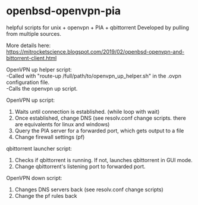 # openbsd-openvpn-pia
helpful scripts for unix + openvpn + PIA + qbittorrent
Developed by pulling from multiple sources.

More details here: https://mitrocketscience.blogspot.com/2019/02/openbsd-openvpn-and-bittorrent-client.html

OpenVPN up helper script:  
-Called with "route-up /full/path/to/openvpn_up_helper.sh" in the .ovpn configuration file.  
-Calls the openvpn up script. 

OpenVPN up script:
1. Waits until connection is established. (while loop with wait)
2. Once established, change DNS (see resolv.conf change scripts. there are equivalents for linux and windows)
3. Query the PIA server for a forwarded port, which gets output to a file
4. Change firewall settings (pf)

qbittorrent launcher script:
1. Checks if qbittorrent is running. If not, launches qbittorrent in GUI mode.
2. Change qbittorrent's listening port to forwarded port. 
 
OpenVPN down script:
1. Changes DNS servers back (see resolv.conf change scripts)
2. Change the pf rules back

